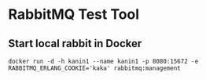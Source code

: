 # RabbitMQ Test Tool

## Start local rabbit in Docker

    docker run -d -h kanin1 --name kanin1 -p 8080:15672 -e RABBITMQ_ERLANG_COOKIE='kaka' rabbitmq:management

